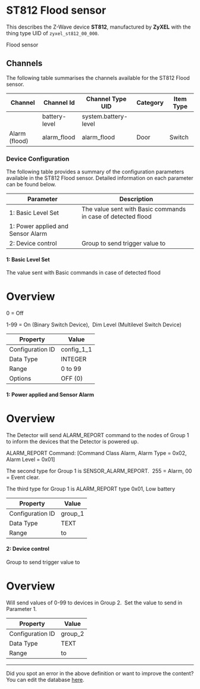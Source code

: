 
# ST812 Flood sensor

This describes the Z-Wave device **ST812**, manufactured by **ZyXEL** with the thing type UID of ```zyxel_st812_00_000```. 

Flood sensor

## Channels
The following table summarises the channels available for the ST812 Flood sensor.

| Channel | Channel Id | Channel Type UID | Category | Item Type |
|---------|------------|------------------|----------|-----------|
|  | battery-level | system.battery-level |  |  |
| Alarm (flood) | alarm_flood | alarm_flood | Door | Switch |




### Device Configuration
The following table provides a summary of the configuration parameters available in the ST812 Flood sensor.
Detailed information on each parameter can be found below.

| Parameter   | Description |
|-------------|-------------|
| 1: Basic Level Set | The value sent with Basic commands in case of detected flood |
| 1: Power applied and Sensor Alarm |  |
| 2: Device control | Group to send trigger value to |




#### 1: Basic Level Set

The value sent with Basic commands in case of detected flood  


# Overview #

0 = Off

1-99 = On (Binary Switch Device),  Dim Level (Multilevel Switch Device)


| Property         | Value    |
|------------------|----------|
| Configuration ID | config_1_1 |
| Data Type        | INTEGER |
| Range | 0 to 99 || Default Value | 99 |
| Options | OFF (0) |






#### 1: Power applied and Sensor Alarm

  


# Overview #

The Detector will send ALARM\_REPORT command to the nodes of Group 1 to inform the devices that the Detector is powered up.

ALARM\_REPORT Command: \[Command Class Alarm, Alarm Type = 0x02, Alarm Level = 0x01\]

The second type for Group 1 is SENSOR\_ALARM\_REPORT.  255 = Alarm, 00 = Event clear.

The third type for Group 1 is ALARM\_REPORT type 0x01, Low battery


| Property         | Value    |
|------------------|----------|
| Configuration ID | group_1 |
| Data Type        | TEXT |
| Range |  to  |






#### 2: Device control

Group to send trigger value to  


# Overview #

Will send values of 0-99 to devices in Group 2.  Set the value to send in Parameter 1.


| Property         | Value    |
|------------------|----------|
| Configuration ID | group_2 |
| Data Type        | TEXT |
| Range |  to  |






---

Did you spot an error in the above definition or want to improve the content?
You can edit the database [here](http://www.cd-jackson.com/index.php/zwave/zwave-device-database/zwave-device-list/devicesummary/327).

